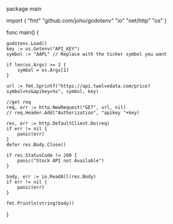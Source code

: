 package main

import (
"fmt"
"github.com/joho/godotenv"
"io"
"net/http"
"os"
)

func main() {

    godotenv.Load()
    key := os.Getenv("API_KEY")
    symbol := "AAPL" // Replace with the ticker symbol you want

    if len(os.Args) >= 2 {
    	symbol = os.Args[1]
    }

    url := fmt.Sprintf("https://api.twelvedata.com/price?symbol=%s&apikey=%s", symbol, key)

    //get req
    req, err := http.NewRequest("GET", url, nil)
    // req.Header.Add("Authorization", "apikey "+key)

    res, err := http.DefaultClient.Do(req)
    if err != nil {
    	panic(err)
    }
    defer res.Body.Close()

    if res.StatusCode != 200 {
    	panic("Stock API not Available")
    }

    body, err := io.ReadAll(res.Body)
    if err != nil {
    	panic(err)
    }

    fmt.Println(string(body))

}
